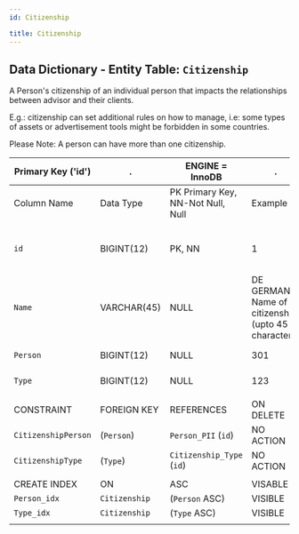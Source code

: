 ```yaml
---
id: Citizenship

title: Citizenship
---
```


## Data Dictionary - Entity Table: `Citizenship`

A Person's citizenship of an individual person that impacts the relationships between advisor and their clients. 

E.g.: citizenship can set additional rules on how to manage, i.e: some types of assets or advertisement tools might be forbidden in some countries.

Please Note: A person can have more than one citizenship.

| Primary Key ('id')|.|ENGINE = InnoDB|.|.|
|---|---|---|---|---|
| Column Name| Data Type|PK Primary Key, NN-Not Null, Null|Example|Comments|
||
|`id`| BIGINT(12)|PK, NN|1|PrimaryKey-ID, Not Null (auto creates)|
|`Name`| VARCHAR(45)|NULL|DE GERMAN- Name of citizenship (upto 45 characters)|
|`Person`| BIGINT(12)|NULL|301|enter Person ID|
|`Type`|BIGINT(12)|NULL|123|	citizenship type id|  
||
|CONSTRAINT|FOREIGN KEY|REFERENCES|ON DELETE|ON UPDATE|
|`CitizenshipPerson`|(`Person`)|`Person_PII` (`id`)|NO ACTION| NO ACTION|
|`CitizenshipType`|(`Type`)| `Citizenship_Type` (`id`)|NO ACTION| NO ACTION|
||
|CREATE INDEX|ON|ASC|VISABLE|.|
|`Person_idx`|`Citizenship`|(`Person` ASC)|VISIBLE|.|
|`Type_idx`|`Citizenship`|(`Type` ASC)|VISIBLE|.| 
||
